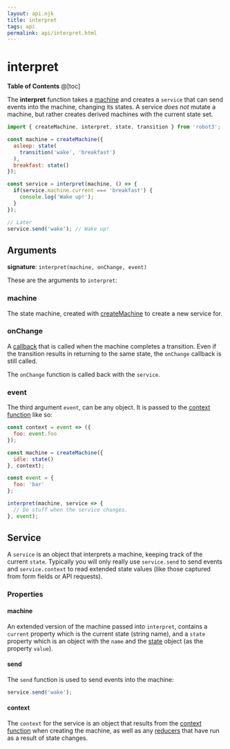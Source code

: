 ```yaml
---
layout: api.njk
title: interpret
tags: api
permalink: api/interpret.html
---
```


# interpret

__Table of Contents__
@[toc]

The __interpret__ function takes a [machine](./createMachine.html) and creates a `service` that can send events into the machine, changing its states. A service *does not* mutate a machine, but rather creates derived machines with the current state set.

```js
import { createMachine, interpret, state, transition } from 'robot3';

const machine = createMachine({
  asleep: state(
    transition('wake', 'breakfast')
  ),
  breakfast: state()
});

const service = interpret(machine, () => {
  if(service.machine.current === 'breakfast') {
    console.log('Wake up!');
  }
});

// Later
service.send('wake'); // Wake up!
```

## Arguments

__signature__: `interpret(machine, onChange, event)`

These are the arguments to `interpret`:

### machine

The state machine, created with [createMachine](./createMachine.html) to create a new service for.

### onChange

A [callback](https://developer.mozilla.org/en-US/docs/Glossary/Callback_function) that is called when the machine completes a transition. Even if the transition results in returning to the same state, the `onChange` callback is still called.

The `onChange` function is called back with the `service`.

### event

The third argument `event`, can be any object. It is passed to the [context function](./createMachine.html#context) like so:

```js
const context = event => ({
  foo: event.foo
});

const machine = createMachine({
  idle: state()
}, context);

const event = {
  foo: 'bar'
};

interpret(machine, service => {
  // Do stuff when the service changes.
}, event);
```

## Service

A `service` is an object that interprets a machine, keeping track of the current `state`. Typically you will only really use `service.send` to send events and `service.context` to read extended state values (like those captured from form fields or API requests).

### Properties

#### machine

An extended version of the machine passed into `interpret`, contains a `current` property which is the current state (string name), and a `state` property which is an object with the `name` and the [state](./state.html) object (as the property `value`).

#### send

The `send` function is used to send events into the machine:

```js
service.send('wake');
```

#### context

The `context` for the service is an object that results from the [context function](./createMachine.html#context) when creating the machine, as well as any [reducers](./reduce.html) that have run as a result of state changes.